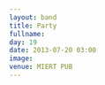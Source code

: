 ```yaml
---
layout: band
title: Party
fullname: 
day: 19
date: 2013-07-20 03:00
image: 
venue: MIERT PUB
---
```



